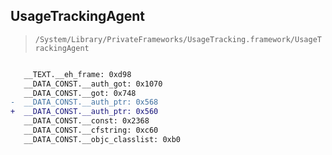 ## UsageTrackingAgent

> `/System/Library/PrivateFrameworks/UsageTracking.framework/UsageTrackingAgent`

```diff

   __TEXT.__eh_frame: 0xd98
   __DATA_CONST.__auth_got: 0x1070
   __DATA_CONST.__got: 0x748
-  __DATA_CONST.__auth_ptr: 0x568
+  __DATA_CONST.__auth_ptr: 0x560
   __DATA_CONST.__const: 0x2368
   __DATA_CONST.__cfstring: 0xc60
   __DATA_CONST.__objc_classlist: 0xb0

```

